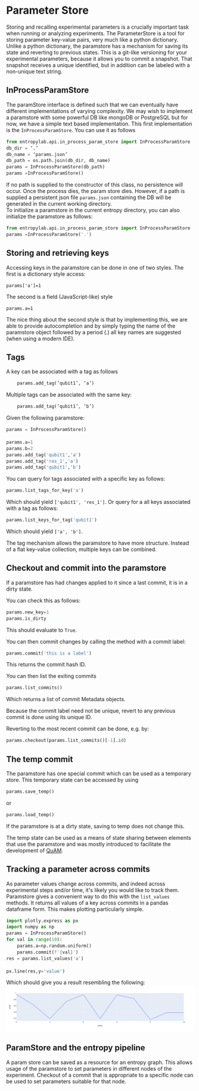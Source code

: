 # Parameter Store

Storing and recalling experimental parameters is a crucially important task when running or analyzing experiments. 
The ParameterStore is a tool for storing parameter key-value pairs, very much like a python dictionary. 
Unlike a python dictionary, the paramstore has a mechanism for saving its state and reverting to previous states. 
This is a git-like versioning for your experimental parameters, because it allows you to commit a snapshot. That snapshot 
receives a unique identified, but in addition can be labeled with a non-unique text string. 

## InProcessParamStore
The paramStore interface is defined such that we can eventually have different implementations of varying complexity. 
We may wish to implement a paramstore with some powerful DB like mongoDB or PostgreSQL but for now, we have a simple text
based implementation. This first implementation is the `InProcessParamStore`. You can use it as follows

```python
from entropylab.api.in_process_param_store import InProcessParamStore
db_dir = ‘.’
db_name = ‘params.json’
db_path = os.path.join(db_dir, db_name)
params = InProcessParamStore(db_path)
params =InProcessParamStore()
```

If no path is supplied to the constructor of this class, no persistence will occur. Once the process dies, the param store dies. 
However, if a path is supplied a persistent json file `params.json` containing the DB will be generated in the current working directory.  
To initialize a paramstore in the current entropy directory, you can also initialize the paramstore as follows: 
```python
from entropylab.api.in_process_param_store import InProcessParamStore
params =InProcessParamStore('.')
```

## Storing and retrieving keys

Accessing keys in the paramstore can be done in one of two styles. The first is a dictionary style access:

```
params['a']=1
```

The second is a field (JavaScript-like) style
```
params.a=1
```

The nice thing about the second style is that by implementing this, we are able to provide autocompletion and by simply typing 
the name of the paramstore object followed by a period (.) all key names are suggested (when using a modern IDE).

## Tags
A key can be associated with a tag as follows 

```python
    params.add_tag(‘qubit1’, ‘a’)
```
Multiple tags can be associated with the same key:

```python
    params.add_tag(‘qubit1’, ‘b’)
```
Given the following paramstore:

```python
params = InProcessParamStore()

params.a=1
params.b=2
params.add_tag('qubit1','a')
params.add_tag('res_1','a')
params.add_tag('qubit1','b')


```
You can query for tags associated with a specific key as follows:

```python
params.list_tags_for_key('a')
```

Which should yield `['qubit1', 'res_1']`. Or query for a all keys associated with a tag as follows: 
```python
params.list_keys_for_tag('qubit1')
```

Which should yield `['a', 'b']`.


The tag mechanism allows the paramstore to have more structure. Instead of a flat key-value collection,
multiple keys can be combined. 



## Checkout and commit into the paramstore

If a paramstore has had changes applied to it since a last commit, it is in a dirty state. 

You can check this as follows: 

```python
params.new_key=1
params.is_dirty
```
This should evaluate to `True`. 

You can then commit changes by calling the method with a commit label: 
```python
params.commit('this is a label')
```
This returns the commit hash ID. 

You can then list the exiting commits  
```python
params.list_commits()
```
Which returns a list of commit Metadata objects.

Because the commit label need not be unique, revert to any previous commit is done using its unique ID.

Reverting to the most recent commit can be done, e.g. by: 

```python
params.checkout(params.list_commits()[-1].id)
```

## The temp commit

The paramstore has one special commit which can be used as a temporary store. 
This temporary state can be accessed by using

```python
params.save_temp()
```
or 

```python
params.load_temp()
```

If the paramstore is at a dirty state, saving to temp does not change this.

The temp state can be used as a means of state sharing between elements that use the paramstore and was mostly introduced to
facilitate the development of [QuAM](../quam/overview.md).

## Tracking a parameter across commits

As parameter values change across commits, and indeed across experimental steps and/or time, it's likely you would like to track them. 
Paramstore gives a convenient way to do this with the `list_values` methods. It returns all values of a key across commits in a pandas dataframe form.
This makes plotting particularly simple. 

```python
import plotly.express as px
import numpy as np 
params = InProcessParamStore()
for val in range(10):
    params.a=np.random.uniform()
    params.commit(f'{val}')
res = params.list_values('a')

px.line(res,y='value')
```
Which should give you a result resembling the following: 
![values](../assets/paramstore_plotting.png)


## ParamStore and the entropy pipeline

A param store can be saved as a resource for an entropy graph. This allows usage of the paramstore to set parameters in different 
nodes of the experiment. 
Checkout of a commit that is appropriate to a specific node can be used to set parameters suitable for that node. 



